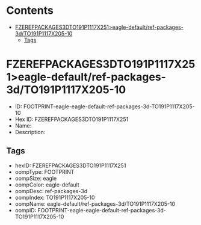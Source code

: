 



Contents
========

* [FZEREFPACKAGES3DTO191P1117X251>eagle-default/ref-packages-3d/TO191P1117X205-10](#fzerefpackages3dto191p1117x251eagle-defaultref-packages-3dto191p1117x205-10)
	* [Tags](#tags)

# FZEREFPACKAGES3DTO191P1117X251>eagle-default/ref-packages-3d/TO191P1117X205-10

- ID: FOOTPRINT-eagle-eagle-default-ref-packages-3d-TO191P1117X205-10
- Hex ID: FZEREFPACKAGES3DTO191P1117X251
- Name: 
- Description: 

## Tags

- hexID: FZEREFPACKAGES3DTO191P1117X251
- oompType: FOOTPRINT
- oompSize: eagle
- oompColor: eagle-default
- oompDesc: ref-packages-3d
- oompIndex: TO191P1117X205-10
- oompName: eagle-default/ref-packages-3d/TO191P1117X205-10
- oompID: FOOTPRINT-eagle-eagle-default-ref-packages-3d-TO191P1117X205-10
